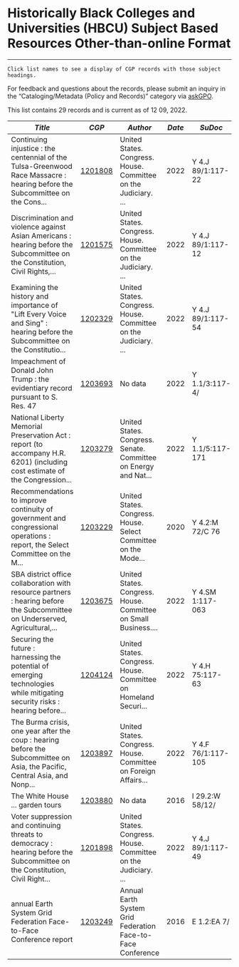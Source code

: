 
# Historically Black Colleges and Universities (HBCU) Subject Based Resources Other-than-online Format

------------

`Click list names to see a display of CGP records with those subject headings.`

For feedback and questions about the records, please submit an inquiry in the “Cataloging/Metadata (Policy and Records)” category via [askGPO](https://ask.gpo.gov/s/).

This list contains 29 records and is current as of 12 09, 2022.

| *Title*       | *CGP*       | *Author*       | *Date*       | *SuDoc* | *Format*
-----------------|-----------------|-----------------|-----------------|-----------------|-----------------
| Continuing injustice : the centennial of the Tulsa-Greenwood Race Massacre : hearing before the Subcommittee on the Cons... | [1201808](https://catalog.gpo.gov/F/?func=direct&doc_number=1201808&local_base=GPO01PUB) | United States. Congress. House. Committee on the Judiciary. ... | 2022 | Y 4.J 89/1:117-22 | Book |
| Discrimination and violence against Asian Americans : hearing before the Subcommittee on the Constitution, Civil Rights,... | [1201575](https://catalog.gpo.gov/F/?func=direct&doc_number=1201575&local_base=GPO01PUB) | United States. Congress. House. Committee on the Judiciary. ... | 2022 | Y 4.J 89/1:117-12 | Book |
| Examining the history and importance of "Lift Every Voice and Sing" : hearing before the Subcommittee on the Constitutio... | [1202329](https://catalog.gpo.gov/F/?func=direct&doc_number=1202329&local_base=GPO01PUB) | United States. Congress. House. Committee on the Judiciary. ... | 2022 | Y 4.J 89/1:117-54 | Book |
| Impeachment of Donald John Trump : the evidentiary record pursuant to S. Res. 47 | [1203693](https://catalog.gpo.gov/F/?func=direct&doc_number=1203693&local_base=GPO01PUB) | No data | 2022 | Y 1.1/3:117-4/ | Book |
| National Liberty Memorial Preservation Act : report (to accompany H.R. 6201) (including cost estimate of the Congression... | [1203279](https://catalog.gpo.gov/F/?func=direct&doc_number=1203279&local_base=GPO01PUB) | United States. Congress. Senate. Committee on Energy and Nat... | 2022 | Y 1.1/5:117-171 | Book |
| Recommendations to improve continuity of government and congressional operations : report, the Select Committee on the M... | [1203229](https://catalog.gpo.gov/F/?func=direct&doc_number=1203229&local_base=GPO01PUB) | United States. Congress. House. Select Committee on the Mode... | 2020 | Y 4.2:M 72/C 76 | Book |
| SBA district office collaboration with resource partners : hearing before the Subcommittee on Underserved, Agricultural,... | [1203675](https://catalog.gpo.gov/F/?func=direct&doc_number=1203675&local_base=GPO01PUB) | United States. Congress. House. Committee on Small Business.... | 2022 | Y 4.SM 1:117-063 | Book |
| Securing the future : harnessing the potential of emerging technologies while mitigating security risks : hearing before... | [1204124](https://catalog.gpo.gov/F/?func=direct&doc_number=1204124&local_base=GPO01PUB) | United States. Congress. House. Committee on Homeland Securi... | 2022 | Y 4.H 75:117-63 | Book |
| The Burma crisis, one year after the coup : hearing before the Subcommittee on Asia, the Pacific, Central Asia, and Nonp... | [1203897](https://catalog.gpo.gov/F/?func=direct&doc_number=1203897&local_base=GPO01PUB) | United States. Congress. House. Committee on Foreign Affairs... | 2022 | Y 4.F 76/1:117-105 | Book |
| The White House ... garden tours | [1203880](https://catalog.gpo.gov/F/?func=direct&doc_number=1203880&local_base=GPO01PUB) | No data | 2016 | I 29.2:W 58/12/ | Book |
| Voter suppression and continuing threats to democracy : hearing before the Subcommittee on the Constitution, Civil Right... | [1201898](https://catalog.gpo.gov/F/?func=direct&doc_number=1201898&local_base=GPO01PUB) | United States. Congress. House. Committee on the Judiciary. ... | 2022 | Y 4.J 89/1:117-49 | Book |
| annual Earth System Grid Federation Face-to-Face Conference report | [1203249](https://catalog.gpo.gov/F/?func=direct&doc_number=1203249&local_base=GPO01PUB) | Annual Earth System Grid Federation Face-to-Face Conference | 2016 | E 1.2:EA 7/ | Book |
